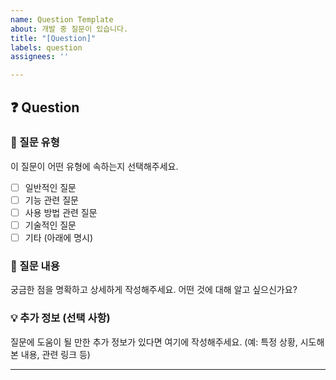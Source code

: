 ```yaml
---
name: Question Template
about: 개발 중 질문이 있습니다.
title: "[Question]"
labels: question
assignees: ''

---
```


## ❓ Question

### 🧐 질문 유형

이 질문이 어떤 유형에 속하는지 선택해주세요.

* [ ] 일반적인 질문
* [ ] 기능 관련 질문
* [ ] 사용 방법 관련 질문
* [ ] 기술적인 질문
* [ ] 기타 (아래에 명시)

### 💬 질문 내용

궁금한 점을 명확하고 상세하게 작성해주세요. 어떤 것에 대해 알고 싶으신가요?

### 💡 추가 정보 (선택 사항)

질문에 도움이 될 만한 추가 정보가 있다면 여기에 작성해주세요. (예: 특정 상황, 시도해본 내용, 관련 링크 등)

---
